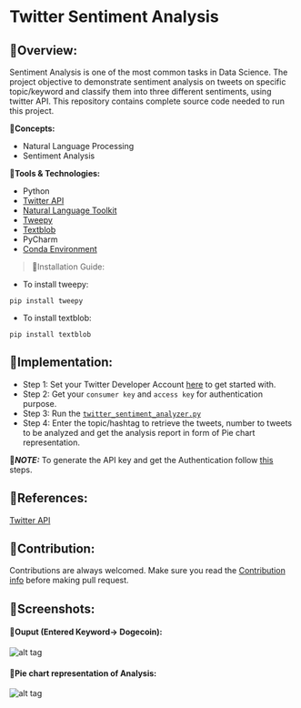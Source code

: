 # Twitter Sentiment Analysis
## 🔹Overview:
Sentiment Analysis is one of the most common tasks in Data Science. The project objective to demonstrate sentiment analysis on tweets on specific topic/keyword and classify them into three different sentiments, using twitter API. This repository contains complete source code needed to run this project.

🔸**Concepts:**
- Natural Language Processing 
- Sentiment Analysis

🔸**Tools & Technologies:**
- Python 
- [Twitter API](https://developer.twitter.com/en/docs/twitter-api)
- [Natural Language Toolkit](https://www.nltk.org/)
- [Tweepy](https://docs.tweepy.org/en/latest/)
- [Textblob](https://textblob.readthedocs.io/en/dev/)
- PyCharm
- [Conda Environment](https://conda.io/projects/conda/en/latest/user-guide/tasks/manage-environments.html)

> 🔸Installation Guide:
- To install tweepy:
```
pip install tweepy
```
- To install textblob:
```
pip install textblob
```
## 🔹Implementation:
- Step 1: Set your Twitter Developer Account [here](https://developer.twitter.com/en/docs/twitter-api) to get started with.
- Step 2: Get your `consumer key` and `access key` for authentication purpose.
- Step 3: Run the [```twitter_sentiment_analyzer.py```](https://github.com/gauravpore/Sentiment-Analysis-/blob/master/twitter_sentiment_analyzer.py)
- Step 4: Enter the topic/hashtag to retrieve the tweets, number to tweets to be analyzed and get the analysis report in form of Pie chart representation.

📌***NOTE:***
To generate the API key and get the Authentication follow [this](https://developer.twitter.com/en/docs/authentication/oauth-1-0a/obtaining-user-access-tokens) steps.

## 🔹References:
[Twitter API](https://developer.twitter.com/en/docs/twitter-api)

## 🔹Contribution:
Contributions are always welcomed.
Make sure you read the [Contribution info](https://github.com/gauravpore/Sentiment-Analysis-/blob/master/contribution.md) before making pull request.

## 🔹Screenshots:
#### 🔸Ouput (Entered Keyword-> Dogecoin):
![alt tag](https://user-images.githubusercontent.com/67472558/119167569-9d706800-ba7d-11eb-9288-a2d82d8d47f0.JPG "Command Line Interaction")

#### 🔸Pie chart representation of Analysis:
![alt tag](https://user-images.githubusercontent.com/67472558/119167622-a3fedf80-ba7d-11eb-8a5c-74832959a193.png "Pie Chart")

